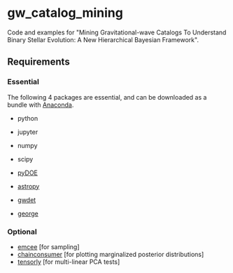 # gw_catalog_mining
Code and examples for "Mining Gravitational-wave Catalogs To Understand Binary Stellar Evolution: A New Hierarchical Bayesian Framework".

## Requirements

### Essential

The following 4 packages are essential, and can be downloaded as a bundle with [Anaconda](https://www.anaconda.com/distribution).
* python
* jupyter
* numpy
* scipy

* [pyDOE](https://pythonhosted.org/pyDOE)
* [astropy](http://www.astropy.org)
* [gwdet](https://github.com/dgerosa/gwdet)
* [george](https://george.readthedocs.io/en/latest)

### Optional

* [emcee](http://dfm.io/emcee/current/) [for sampling]
* [chainconsumer](https://samreay.github.io/ChainConsumer) [for plotting marginalized posterior distributions]
* [tensorly](http://tensorly.org/stable/index.html) [for multi-linear PCA tests]